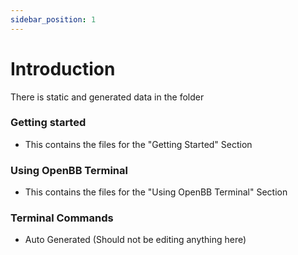 ```yaml
---
sidebar_position: 1
---
```


# Introduction

There is static and generated data in the folder

### Getting started

- This contains the files for the "Getting Started" Section

### Using OpenBB Terminal

- This contains the files for the "Using OpenBB Terminal" Section

### Terminal Commands

- Auto Generated (Should not be editing anything here)
